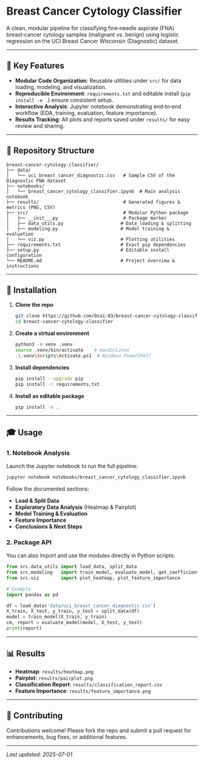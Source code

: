 # Breast Cancer Cytology Classifier



A clean, modular pipeline for classifying fine‑needle aspirate (FNA) breast‑cancer cytology samples (malignant vs. benign) using logistic regression on the UCI Breast Cancer Wisconsin (Diagnostic) dataset.

---

## 🎯 Key Features

- **Modular Code Organization**: Reusable utilities under `src/` for data loading, modeling, and visualization.
- **Reproducible Environment**: `requirements.txt` and editable install (`pip install -e .`) ensure consistent setup.
- **Interactive Analysis**: Jupyter notebook demonstrating end‑to‑end workflow (EDA, training, evaluation, feature importance).
- **Results Tracking**: All plots and reports saved under `results/` for easy review and sharing.

---

## 📁 Repository Structure

```text
breast-cancer-cytology-classifier/
├── data/
│   └── uci_breast_cancer_diagnostic.csv   # Sample CSV of the Diagnostic FNA dataset
├── notebooks/
│   └── breast_cancer_cytology_classifier.ipynb  # Main analysis notebook
├── results/                               # Generated figures & metrics (PNG, CSV)
├── src/                                   # Modular Python package
│   ├── __init__.py                        # Package marker
│   ├── data_utils.py                     # Data loading & splitting
│   ├── modeling.py                       # Model training & evaluation
│   └── viz.py                            # Plotting utilities
├── requirements.txt                      # Exact pip dependencies
├── setup.py                              # Editable install configuration
└── README.md                             # Project overview & instructions
```

---

## 🚀 Installation

1. **Clone the repo**

   ```bash
   git clone https://github.com/Ozai-03/breast-cancer-cytology-classifier.git
   cd breast-cancer-cytology-classifier
   ```

2. **Create a virtual environment**

   ```bash
   python3 -m venv .venv
   source .venv/bin/activate    # macOS/Linux
   .\.venv\Scripts\Activate.ps1  # Windows PowerShell
   ```

3. **Install dependencies**

   ```bash
   pip install --upgrade pip
   pip install -r requirements.txt
   ```

4. **Install as editable package**

   ```bash
   pip install -e .
   ```

---

## 🎓 Usage

### 1. Notebook Analysis

Launch the Jupyter notebook to run the full pipeline:

```bash
jupyter notebook notebooks/breast_cancer_cytology_classifier.ipynb
```

Follow the documented sections:

- **Load & Split Data**
- **Exploratory Data Analysis** (Heatmap & Pairplot)
- **Model Training & Evaluation**
- **Feature Importance**
- **Conclusions & Next Steps**

### 2. Package API

You can also import and use the modules directly in Python scripts:

```python
from src.data_utils import load_data, split_data
from src.modeling   import train_model, evaluate_model, get_coefficients, sort_coefficients_abs
from src.viz        import plot_heatmap, plot_feature_importance

# Example
import pandas as pd

df = load_data('data/uci_breast_cancer_diagnostic.csv')
X_train, X_test, y_train, y_test = split_data(df)
model = train_model(X_train, y_train)
cm, report = evaluate_model(model, X_test, y_test)
print(report)
```

---

## 📊 Results

- **Heatmap**: `results/heatmap.png`
- **Pairplot**: `results/pairplot.png`
- **Classification Report**: `results/classification_report.csv` 
- **Feature Importance**: `results/feature_importance.png`

---

## 🤝 Contributing

Contributions welcome! Please fork the repo and submit a pull request for enhancements, bug fixes, or additional features.

---

*Last updated: 2025-07-01*

